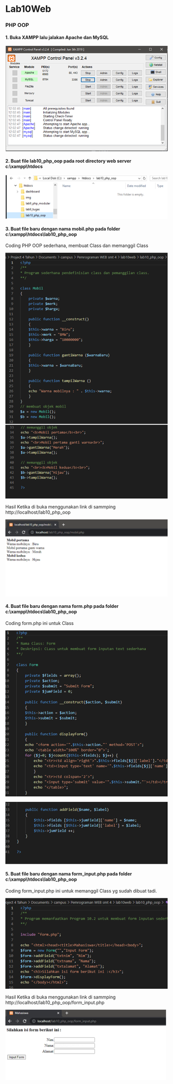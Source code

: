 # Lab10Web
### PHP OOP
#### 1. Buka XAMPP lalu jalakan Apache dan MySQL

![gambar1](screenshoot/1.png)

#### 2. Buat file lab10_php_oop pada root directory web server c:\xampp\htdocs

![gambar2](screenshoot/2.png)

#### 3. Buat file baru dengan nama mobil.php pada folder c:\xampp\htdocs\lab10_php_oop

Coding PHP OOP sederhana, membuat Class dan memanggil Class

![gambar3](screenshoot/3.png)
![gambar4](screenshoot/4.png)

Hasil Ketika di buka menggunakan link di sammping http://localhost/lab10_php_oop

![gambar5](screenshoot/5.png)

#### 4. Buat file baru dengan nama form.php pada folder c:\xampp\htdocs\lab10_php_oop

Coding form.php ini untuk Class

![gambar6](screenshoot/6.png)

![gambar7](screenshoot/7.png)

#### 5. Buat file baru dengan nama form_input.php pada folder c:\xampp\htdocs\lab10_php_oop

Coding form_input.php ini untuk memanggil Class yg sudah dibuat tadi.

![gambar8](screenshoot/8.png)

Hasil Ketika di buka menggunakan link di sammping http://localhost/lab10_php_oop/form_input.php

![gambar9](screenshoot/9.png)
